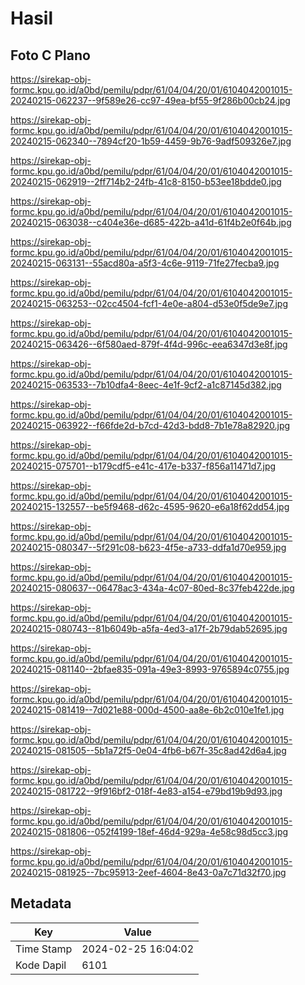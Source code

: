 # Hasil

## Foto C Plano

https://sirekap-obj-formc.kpu.go.id/a0bd/pemilu/pdpr/61/04/04/20/01/6104042001015-20240215-062237--9f589e26-cc97-49ea-bf55-9f286b00cb24.jpg

https://sirekap-obj-formc.kpu.go.id/a0bd/pemilu/pdpr/61/04/04/20/01/6104042001015-20240215-062340--7894cf20-1b59-4459-9b76-9adf509326e7.jpg

https://sirekap-obj-formc.kpu.go.id/a0bd/pemilu/pdpr/61/04/04/20/01/6104042001015-20240215-062919--2ff714b2-24fb-41c8-8150-b53ee18bdde0.jpg

https://sirekap-obj-formc.kpu.go.id/a0bd/pemilu/pdpr/61/04/04/20/01/6104042001015-20240215-063038--c404e36e-d685-422b-a41d-61f4b2e0f64b.jpg

https://sirekap-obj-formc.kpu.go.id/a0bd/pemilu/pdpr/61/04/04/20/01/6104042001015-20240215-063131--55acd80a-a5f3-4c6e-9119-71fe27fecba9.jpg

https://sirekap-obj-formc.kpu.go.id/a0bd/pemilu/pdpr/61/04/04/20/01/6104042001015-20240215-063253--02cc4504-fcf1-4e0e-a804-d53e0f5de9e7.jpg

https://sirekap-obj-formc.kpu.go.id/a0bd/pemilu/pdpr/61/04/04/20/01/6104042001015-20240215-063426--6f580aed-879f-4f4d-996c-eea6347d3e8f.jpg

https://sirekap-obj-formc.kpu.go.id/a0bd/pemilu/pdpr/61/04/04/20/01/6104042001015-20240215-063533--7b10dfa4-8eec-4e1f-9cf2-a1c87145d382.jpg

https://sirekap-obj-formc.kpu.go.id/a0bd/pemilu/pdpr/61/04/04/20/01/6104042001015-20240215-063922--f66fde2d-b7cd-42d3-bdd8-7b1e78a82920.jpg

https://sirekap-obj-formc.kpu.go.id/a0bd/pemilu/pdpr/61/04/04/20/01/6104042001015-20240215-075701--b179cdf5-e41c-417e-b337-f856a11471d7.jpg

https://sirekap-obj-formc.kpu.go.id/a0bd/pemilu/pdpr/61/04/04/20/01/6104042001015-20240215-132557--be5f9468-d62c-4595-9620-e6a18f62dd54.jpg

https://sirekap-obj-formc.kpu.go.id/a0bd/pemilu/pdpr/61/04/04/20/01/6104042001015-20240215-080347--5f291c08-b623-4f5e-a733-ddfa1d70e959.jpg

https://sirekap-obj-formc.kpu.go.id/a0bd/pemilu/pdpr/61/04/04/20/01/6104042001015-20240215-080637--06478ac3-434a-4c07-80ed-8c37feb422de.jpg

https://sirekap-obj-formc.kpu.go.id/a0bd/pemilu/pdpr/61/04/04/20/01/6104042001015-20240215-080743--81b6049b-a5fa-4ed3-a17f-2b79dab52695.jpg

https://sirekap-obj-formc.kpu.go.id/a0bd/pemilu/pdpr/61/04/04/20/01/6104042001015-20240215-081140--2bfae835-091a-49e3-8993-9765894c0755.jpg

https://sirekap-obj-formc.kpu.go.id/a0bd/pemilu/pdpr/61/04/04/20/01/6104042001015-20240215-081419--7d021e88-000d-4500-aa8e-6b2c010e1fe1.jpg

https://sirekap-obj-formc.kpu.go.id/a0bd/pemilu/pdpr/61/04/04/20/01/6104042001015-20240215-081505--5b1a72f5-0e04-4fb6-b67f-35c8ad42d6a4.jpg

https://sirekap-obj-formc.kpu.go.id/a0bd/pemilu/pdpr/61/04/04/20/01/6104042001015-20240215-081722--9f916bf2-018f-4e83-a154-e79bd19b9d93.jpg

https://sirekap-obj-formc.kpu.go.id/a0bd/pemilu/pdpr/61/04/04/20/01/6104042001015-20240215-081806--052f4199-18ef-46d4-929a-4e58c98d5cc3.jpg

https://sirekap-obj-formc.kpu.go.id/a0bd/pemilu/pdpr/61/04/04/20/01/6104042001015-20240215-081925--7bc95913-2eef-4604-8e43-0a7c71d32f70.jpg


## Metadata

| Key        | Value               |
| ---------- | ------------------- |
| Time Stamp | 2024-02-25 16:04:02 |
| Kode Dapil | 6101                |



